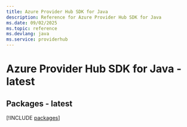```yaml
---
title: Azure Provider Hub SDK for Java
description: Reference for Azure Provider Hub SDK for Java
ms.date: 09/02/2025
ms.topic: reference
ms.devlang: java
ms.service: providerhub
---
```

# Azure Provider Hub SDK for Java - latest
## Packages - latest
[!INCLUDE [packages](provider-hub-index.md)]